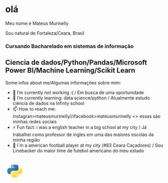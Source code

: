 <h1>olá</h1>
Meu nome é Mateus Murinelly

Sou natural de Fortaleza/Ceara, Brasil

<h3>Cursando Bacharelado em sistemas de informação</h3>


<h2>Ciencia de dados/Python/Pandas/Microsoft Power BI/Machine Learning/Scikit Learn</h2>


Some infos about me/Algumas informações sobre mim:
- 🔭 I’m currently not working :( / Em busca de uma oportunidade
- 🌱 I’m currently learning: data science/python / Atualmente estudo ciência de dados na Infinty school
- 📫 How to reach me: instagran>mateusmurinelly///facebook>mateusmurinelly <> essas são minhas redes sociais 
- ⚡ Fun fact: i was a english teacher in a big school at my city / Já trabalhei como professor de ingles em uma das maiores escolas da minha região
- 🏈 I´m a american football player at my city (#83 Ceara Caçadores) / Sou Linebacker do maior time de futebol americano do meu estado


  
 <div style="display: inline_block"><br>
  <img align="center" alt="Rafa-Python" height="50" width="60" src="https://raw.githubusercontent.com/devicons/devicon/master/icons/python/python-original.svg">
 
</div>
